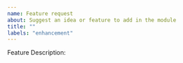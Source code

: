```yaml
---
name: Feature request
about: Suggest an idea or feature to add in the module
title: ""
labels: "enhancement"
---
```


Feature Description: